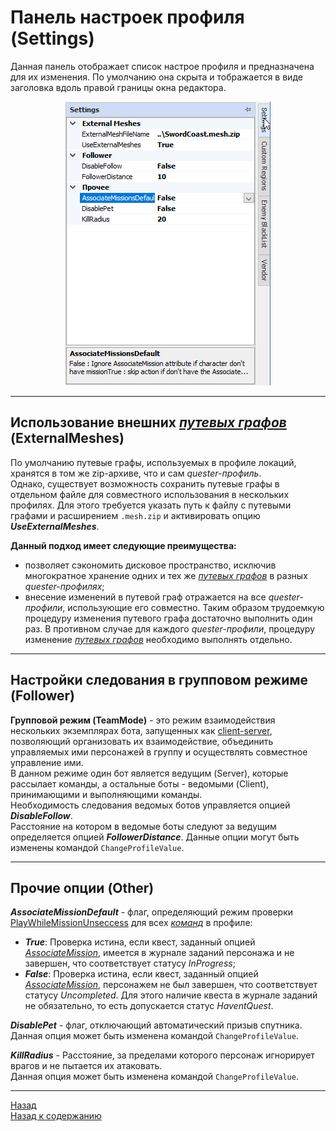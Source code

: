 # Панель настроек профиля (Settings)

Данная панель отображает список настрое профиля и предназначена для их изменения. По умолчанию она скрыта и тображается в виде заголовка вдоль правой границы окна редактора.

<p align="center"><img src="img/SettingsPanel.png"></p>

---

## <a name="ref-ExternalMeshes"></a> **Использование внешних [*путевых графов*](../../Patches/Mapper/Mapper-RU.md#ref-Meshes) (ExternalMeshes)**

По умолчанию путевые графы, используемых в профиле локаций, хранятся в том же zip-архиве, что и сам *quester-профиль*.  
Однако, существует возможность сохранить путевые графы в отдельном файле для совместного использования в нескольких профилях. Для этого требуется указать путь к файлу с путевыми графами и расширением ``.mesh.zip`` и активировать опцию ***UseExternalMeshes***.  

**Данный подход имеет следующие преимущества:**

- позволяет сэкономить дисковое пространство, исключив многократное хранение одних и тех же [*путевых графов*](../../Patches/Mapper/Mapper-RU.md#ref-Meshes) в разных *quester-профилях*;  
- внесение изменений в путевой граф отражается на все *quester-профили*, использующие его совместно. Таким образом трудоемкую процедуру изменения путевого графа достаточно выполнить один раз. В противном случае для каждого *quester-профили*, процедуру изменение [*путевых графов*](../../Patches/Mapper/Mapper-RU.md#ref-Meshes) необходимо выполнять отдельно.

---

## <a name="ref-Follower"></a> **Настройки следования в групповом режиме (Follower)**

**Групповой режим (TeamMode)** - это режим взаимодействия нескольких экземплярах бота, запущенных как [client-server](https://www.neverwinter-bot.com/forums/viewtopic.php?p=44734#p44734), позволяющий организовать их взаимодействие, объединить управляемых ими персонажей в группу и осуществлять совместное управление ими.  
В данном режиме один бот является ведущим (Server), которые рассылает команды, а остальные боты - ведомыми (Client), принимающими и выполняющими команды.  
Необходимость следования ведомых ботов управляется опцией ***DisableFollow***.  
Расстояние на котором в ведомые боты следуют за ведущим определяется опцией ***FollowerDistance***.
Данные опции могут быть изменены командой ``ChangeProfileValue``.

---

## <a name="ref-Other"></a> **Прочие опции (Other)**

***AssociateMissionDefault*** - флаг, определяющий режим проверки [PlayWhileMissionUnseccess](https://www.neverwinter-bot.com/forums/viewtopic.php?p=43902#p43902) для всех [*команд*](../EntityTools-QuesterExtensions-RU.md#ref-Actions) в профиле:
- ***True***: Проверка истина, если квест, заданный опцией [*AssociateMission*](https://www.neverwinter-bot.com/forums/viewtopic.php?p=43902#p43902), имеется в журнале заданий персонажа и не завершен, что соответствует статусу *InProgress*;
- ***False***: Проверка истина, если квест, заданный опцией [*AssociateMission*](https://www.neverwinter-bot.com/forums/viewtopic.php?p=43902#p43902), персонажем не был завершен, что соответствует статусу *Uncompleted*. Для этого наличие квеста в журнале заданий не обязательно, то есть допускается статус *HaventQuest*.

***DisablePet*** - флаг, отключающий автоматический призыв спутника.
Данная опция может быть изменена командой ``ChangeProfileValue``.

***KillRadius*** - Расстояние, за пределами которого персонаж игнорирует врагов и не пытается их атаковать.  
Данная опция может быть изменена командой ``ChangeProfileValue``.

---

<a href="javascript:history.back()">Назад</a>  
[Назад к содержанию](../../index.md)